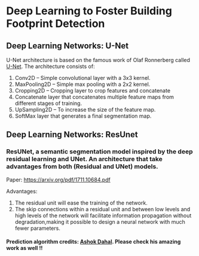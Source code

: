 
# Deep Learning to Foster Building Footprint Detection 

## Deep Learning Networks: U-Net 

U-Net architecture is based on the famous work of Olaf Ronnerberg called [U-Net](https://arxiv.org/abs/1505.04597). The architecture consists of:

1. Conv2D – Simple convolutional layer with a 3x3 kernel. 
2. MaxPooling2D – Simple max pooling with a 2x2 kernel. 
3. Cropping2D – Cropping layer to crop features and concatenate 
4. Concatenate layer that concatenates multiple feature maps from different stages of training. 
5. UpSampling2D – To increase the size of the feature map. 
6. SoftMax layer that generates a final segmentation map. 


## Deep Learning Networks: ResUnet
### ResUNet, a semantic segmentation model inspired by the deep residual learning and UNet. An architecture that take advantages from both (Residual and UNet) models.

Paper: https://arxiv.org/pdf/1711.10684.pdf

Advantages:
1. The residual unit will ease the training of the network.
2. The skip connections within a residual unit and between low levels and high levels of the network will facilitate information propagation without degradation,making it possible to design a neural network with much fewer parameters.


#### Prediction algorithm credits: [Ashok Dahal](https://github.com/ashokdahal). Please check his amazing work as well !!



